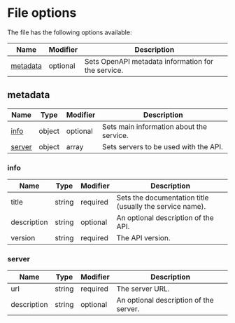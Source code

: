 # File options

The file has the following options available:

| Name                  | Modifier | Description                                        |
|-----------------------|----------|----------------------------------------------------|
| [metadata](#metadata) | optional | Sets OpenAPI metadata information for the service. |

## metadata

| Name              | Type   | Modifier | Description                              |
|-------------------|--------|----------|------------------------------------------|
| [info](#info)     | object | optional | Sets main information about the service. |
| [server](#server) | object | array    | Sets servers to be used with the API.    |

### info

| Name        | Type   | Modifier | Description                                              |
|-------------|--------|----------|----------------------------------------------------------|
| title       | string | required | Sets the documentation title (usually the service name). |
| description | string | optional | An optional description of the API.                      |
| version     | string | required | The API version.                                         |

### server

| Name        | Type   | Modifier | Description                            |
|-------------|--------|----------|----------------------------------------|
| url         | string | required | The server URL.                        |
| description | string | optional | An optional description of the server. |
